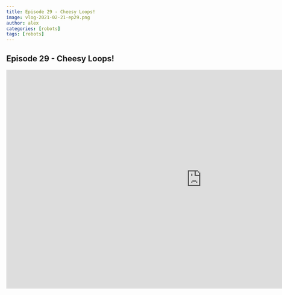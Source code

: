 ```yaml
---
title: Episode 29 - Cheesy Loops!
image: vlog-2021-02-21-ep29.png
author: alex
categories: [robots]
tags: [robots]
---
```


## Episode 29 - Cheesy Loops!

<iframe width="1036" height="583" src="https://www.youtube.com/embed/-eAqUZ8kzNM" frameborder="0" allow="accelerometer; autoplay; encrypted-media; gyroscope; picture-in-picture" allowfullscreen data-uk-responsive></iframe>